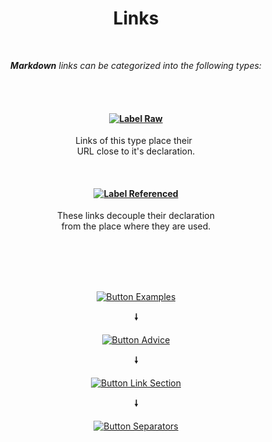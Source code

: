 
<div align = center>
         
# Links
         
<br>

***Markdown*** *links can be categorized into the following types:*

<br>
<br>

#### [![Label Raw]][#]

Links of this type place their <br>
URL close to it's declaration.

<br>

#### [![Label Referenced]][#]

These links decouple their declaration <br>
from the place where they are used.

<br>
<br>
<br>
<br>

[![Button Examples]][Examples]

**🠗**

[![Button Advice]][Advice]

**🠗**

[![Button Link Section]][Link Section]

**🠗**

[![Button Separators]][Separators]

</div>

<br>
<br>


<!----------------------------------------------------------------------------->

[Label Referenced]: https://img.shields.io/badge/Ｒｅｆｅｒｅｎｃｅｄ-609926?style=for-the-badge
[Label Raw]: https://img.shields.io/badge/Ｒａｗ-A22430?style=for-the-badge

[#]: #

<!---------------------------------{ Sections }-------------------------------->

[Link Section]: Sections/Link%20Section.md 'Creating sections dedicated to links.'
[Separators]: Sections/Separators.md 'A small list of separator examples.'
[Examples]: Sections/Examples.md 'Examples of the link types.'
[Advice]: Sections/Advice.md 'What this guide recommends.'


<!---------------------------------{ Buttons }--------------------------------->

[Button Link Section]: https://img.shields.io/badge/Link_Section-D77310?style=for-the-badge&logoColor=white&logo=ElasticStack
[Button Separators]: https://img.shields.io/badge/Separators-0D597F?style=for-the-badge&logoColor=white&logo=Clyp
[Button Examples]: https://img.shields.io/badge/Examples-006643?style=for-the-badge&logoColor=white&logo=CodeReview
[Button Advice]: https://img.shields.io/badge/Advice-0E85CD?style=for-the-badge&logoColor=white&logo=GitHub


